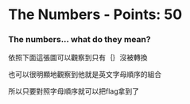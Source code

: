  # The Numbers - Points: 50

### The numbers... what do they mean?

依照下面這張圖可以觀察到只有｛｝沒被轉換

也可以很明顯地觀察到他就是英文字母順序的組合

所以只要對照字母順序就可以把flag拿到了
